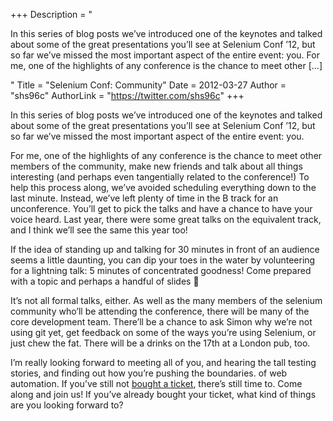 +++
Description = "<p>In this series of blog posts we’ve introduced one of the keynotes and talked about some of the great presentations you’ll see at Selenium Conf ’12, but so far we’ve missed the most important aspect of the entire event: you. For me, one of the highlights of any conference is the chance to meet other […]</p>"
Title = "Selenium Conf: Community"
Date = 2012-03-27
Author = "shs96c"
AuthorLink = "https://twitter.com/shs96c"
+++

<p>In this series of blog posts we&#8217;ve introduced one of the keynotes and talked about some of the great presentations you&#8217;ll see at Selenium Conf &#8217;12, but so far we&#8217;ve missed the most important aspect of the entire event: you.</p>
<p>For me, one of the highlights of any conference is the chance to meet other members of the community, make new friends and talk about all things interesting (and perhaps even tangentially related to the conference!) To help this process along, we&#8217;ve avoided scheduling everything down to the last minute. Instead, we&#8217;ve left plenty of time in the B track for an unconference. You&#8217;ll get to pick the talks and have a chance to have your voice heard. Last year, there were some great talks on the equivalent track, and I think we&#8217;ll see the same this year too!</p>
<p>If the idea of standing up and talking for 30 minutes in front of an audience seems a little daunting, you can dip your toes in the water by volunteering for a lightning talk: 5 minutes of concentrated goodness! Come prepared with a topic and perhaps a handful of slides 🙂</p>
<p>It&#8217;s not all formal talks, either. As well as the many members of the selenium community who&#8217;ll be attending the conference, there will be many of the core development team. There&#8217;ll be a chance to ask Simon why we&#8217;re not using git yet, get feedback on some of the ways you&#8217;re using Selenium, or just chew the fat. There will be a drinks on the 17th at a London pub, too.</p>
<p>I&#8217;m really looking forward to meeting all of you, and hearing the tall testing stories, and finding out how you&#8217;re pushing the boundaries. of web automation. If you&#8217;ve still not <a href="http://www.seleniumconf.org/tickets/">bought a ticket</a>, there&#8217;s still time to. Come along and join us! If you&#8217;ve already bought your ticket, what kind of things are you looking forward to?</p>

